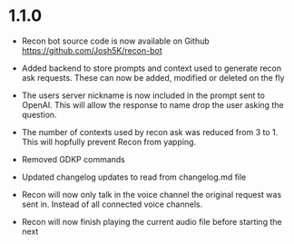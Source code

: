 # 1.1.0

* Recon bot source code is now available on Github https://github.com/Josh5K/recon-bot

* Added backend to store prompts and context used to generate recon ask requests. These can now be added, modified or deleted on the fly

* The users server nickname is now included in the prompt sent to OpenAI. This will allow the response to name drop the user asking the question.

* The number of contexts used by recon ask was reduced from 3 to 1. This will hopfully prevent Recon from yapping.

* Removed GDKP commands

* Updated changelog updates to read from changelog.md file

* Recon will now only talk in the voice channel the original request was sent in. Instead of all connected voice channels.

* Recon will now finish playing the current audio file before starting the next
